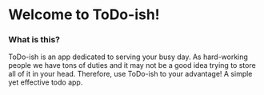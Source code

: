 <h1> Welcome to ToDo-ish! </h1>

<h3>What is this?</h3>
<p>ToDo-ish is an app dedicated to serving your busy day. As hard-working people we have tons of duties and it may not be a good idea trying to store all of it in your head. Therefore, use ToDo-ish to your advantage! A simple yet effective todo app.</p>